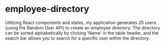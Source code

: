 # employee-directory
Utilizing React components and states, my application generates 25 users (using the Random User API) to create an employee directory. The directory can be sorted alphabetically by clicking 'Name' in the table header, and the search bar allows you to search for a specific user within the directory.
